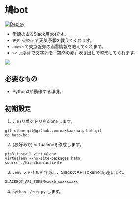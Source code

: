 # 鳩bot

[![Deploy](https://www.herokucdn.com/deploy/button.svg)](https://heroku.com/deploy)

- 愛嬌のあるSlack用botです。
- `天気 <地名>` で天気予報を教えてくれます。
- `amesh` で東京近郊の雨雲情報を教えてくれます。
- `>< 文字列` で文字列を「突然の死」吹き出しで整形してくれます。

![](https://github.com/nakkaa/hato-age-bot/blob/images/hato1.png)

## 必要なもの
- Python3が動作する環境。

## 初期設定

1. このリポジトリをcloneします。
```
git clone git@github.com:nakkaa/hato-bot.git
cd hato-bot
```

2. (お好みで) virtualenvを作成します。

```
pip3 install virtualenv
virtualenv --no-site-packages hato
source ./hato/bin/activate
```

3. `.env` ファイルを作成し、SlackのAPI Tokenを記述します。
```
SLACKBOT_API_TOKEN=xoxb_xxxxxxxxx
```

4. `python ./run.py` します。
